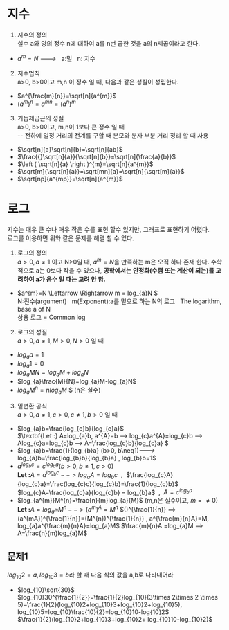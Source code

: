 # 지수
1. 지수의 정의  
 실수 a와 양의 정수 n에 대하여 a를 n번 곱한 것을 a의 n제곱이라고 한다.
  + $a^{m}=N$ --->  &nbsp;&nbsp;a:밑    &nbsp;&nbsp;n: 지수
2. 지수법칙  
  a>0, b>0이고 m,n 이 정수 일 때, 다음과 같은 성질이 성립한다.
  + $a^{\frac{m}{n}}=\sqrt[n]{a^{m}}$
  + $\left ( a^{m} \right )^{n}=a^{mn}=\left ( a^{n} \right )^{m}$
3. 거듭제곱근의 성질  
  a>0, b>0이고, m,n이 1보다 큰 정수 일 때  
-- 전하에 일정 거리의 전계를 구할 때 분모와 분자 부분 거리 정리 할 때 사용
  + $\sqrt[n]{a}\sqrt[n]{b}=\sqrt[n]{ab}$
  + $\frac{{}\sqrt[n]{a}}{\sqrt[n]{b}}=\sqrt[n]{\frac{a}{b}}$
  + $\left ( \sqrt[n]{a} \right )^{m}=\sqrt[n]{a^{m}}$
  + $\sqrt[m]{\sqrt[n]{a}}=\sqrt[mn]{a}=\sqrt[n]{\sqrt[m]{a}}$
  + $\sqrt[np]{a^{mp}}=\sqrt[n]{a^{m}}$

# 로그  
지수는 매우 큰 수나 매우 작은 수를 표현 할수 있지만, 그래프로 표현하기 어렸다.  
로그를 이용하면 위와 같은 문제를 해결 할 수 있다.

1. 로그의 정의  
  $a>0, a\neq1$ 이고 N>0일 때, $a^{m}=N$을 만족하는 m은 오직 하나 존재 한다.
  수학적으로 a는 0보다 작을 수 있으나, **공학에서는 안정화(수렴 또는 계산이 되는)를 고려하여 a가 음수 일 때는 고려 안 함.**
  + $a^{m}=N \Leftarrow \Rightarrow m = log_{a}N $  
   N:진수(argument) &nbsp;&nbsp;m(Exponent):a를 밑으로 하는 N의 로그 &nbsp;&nbsp;The logarithm, base a of N  
   상용 로그 = Common log
2. 로그의 성질  
$a>0, a\neq1, M>0, N>0$ 일 때
  + $log_{a}a=1$
  + $log_{a}1=0$
  + $log_{a}MN=log_{a}M+log_{a}N$
  + $log_{a}\frac{M}{N}=log_{a}M-log_{a}N$
  + $log_{a}M^{n}=nlog_{a}M$&nbsp;$&nbsp;(n은 실수)
3. 밑변환 공식  
$a>0, a\neq1, c>0, c\neq1,b>0$ 일 때
  + $log_{a}b=\frac{log_{c}b}{log_{c}a}$    
    $\textbf{Let :}  A=log_{a}b, a^{A}=b --> log_{c}a^{A}=log_{c}b --> Alog_{c}a=log_{c}b --> A=\frac{log_{c}b}{log_{c}a} $
  + $log_{a}b=\frac{1}{log_{b}a} (b>0, b\neq1)--->  log_{a}b=\frac{log_{b}b}{log_{b}a} , log_{b}b=1$
  + $a^{log_{b}c}=c^{log_{b}a} (b>0, b\neq1, c>0)$  
    $\textbf{Let :}  A=a^{log_{b}c} --> log_{a}A=log_{b}c$ &nbsp;,&nbsp; $\frac{log_{c}A}{log_{c}a}=\frac{log_{c}c}{log_{c}b}=\frac{1}{log_{c}b}$  
    $log_{c}A=\frac{log_{c}a}{log_{c}b} = log_{b}a$ &nbsp;,&nbsp; $A=c^{log_{b}a}$
  + $log_{a^{m}}M^{n}=\frac{n}{m}log_{a}{M}$ (m,n은 실수이고, $m=\neq0$)   
     $\textbf{Let :}  A=log_{a^{m}}M^{n}  --> (a^{m})^{A}=M^{n}$
     $()^{\frac{1}{n}}  ==> (a^{mA})^{\frac{1}{n}}=(M^{n})^{\frac{1}{n}} , a^{\frac{m}{n}A}=M, log_{a}a^{\frac{m}{n}A}=log_{a}M$
     $\frac{m}{n}A =log_{a}M ==> A=\frac{n}{m}log_{a}M$
 ## 문제1  
 $log_{10}2=a, log_{10}3=b$라 할 때 다음 식의 값을  a,b로 나타내어라  
   + $log_{10}\sqrt{30}$   
     $log_{10}30^{\frac{1}{2}}=\frac{1}{2}log_{10}(3\times 2\times 2 \times 5)=\frac{1}{2}(log_{10}2+log_{10}3+log_{10}2+log_{10}5), log_{10}5=log_{10}\frac{10}{2}=log_{10}10-log{10}2$  
     $\frac{1}{2}(log_{10}2+log_{10}3+log_{10}2+ log_{10}10-log_{10}2)$  
     
